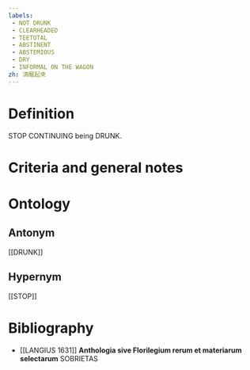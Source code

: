 ```yaml
---
labels: 
 - NOT DRUNK
 - CLEARHEADED
 - TEETOTAL
 - ABSTINENT
 - ABSTEMIOUS
 - DRY
 - INFORMAL ON THE WAGON
zh: 清醒起來
---
```


# Definition
STOP CONTINUING being DRUNK.
# Criteria and general notes
# Ontology

## Antonym
[[DRUNK]]
## Hypernym
[[STOP]]
# Bibliography
- [[LANGIUS 1631]]
**Anthologia sive Florilegium rerum et materiarum selectarum** 
SOBRIETAS